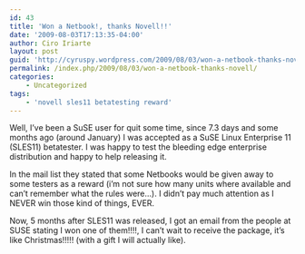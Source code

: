 ```yaml
---
id: 43
title: 'Won a Netbook!, thanks Novell!!'
date: '2009-08-03T17:13:35-04:00'
author: Ciro Iriarte
layout: post
guid: 'http://cyruspy.wordpress.com/2009/08/03/won-a-netbook-thanks-novell/'
permalink: /index.php/2009/08/03/won-a-netbook-thanks-novell/
categories:
    - Uncategorized
tags:
    - 'novell sles11 betatesting reward'
---
```


Well, I’ve been a SuSE user for quit some time, since 7.3 days and some months ago (around January) I was accepted as a SuSE Linux Enterprise 11 (SLES11) betatester. I was happy to test the bleeding edge enterprise distribution and happy to help releasing it.

In the mail list they stated that some Netbooks would be given away to some testers as a reward (i’m not sure how many units where available and can’t remember what the rules were…). I didn’t pay much attention as I NEVER win those kind of things, EVER.

Now, 5 months after SLES11 was released, I got an email from the people at SUSE stating I won one of them!!!!, I can’t wait to receive the package, it’s like Christmas!!!!! (with a gift I will actually like).